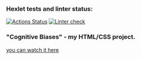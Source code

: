 ### Hexlet tests and linter status:
[![Actions Status](https://github.com/leteli/layout-designer-project-lvl1/workflows/hexlet-check/badge.svg)](https://github.com/leteli/layout-designer-project-lvl1/actions)
[![Linter check](https://github.com/leteli/layout-designer-project-lvl1/actions/workflows/htmlcss.yml/badge.svg)](https://github.com/leteli/layout-designer-project-lvl1/actions/workflows/htmlcss.yml)

### "Cognitive Biases" - my HTML/CSS project.
[you can watch it here](https://wild-attack.surge.sh/)